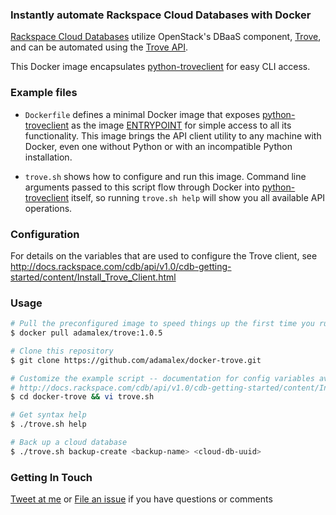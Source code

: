 ### Instantly automate Rackspace Cloud Databases with Docker

[Rackspace Cloud Databases](http://www.rackspace.com/cloud/databases/) utilize OpenStack's DBaaS component, [Trove](https://wiki.openstack.org/wiki/Trove), and can be automated using the [Trove API](http://docs.openstack.org/developer/trove/).

This Docker image encapsulates [python-troveclient](https://pypi.python.org/pypi/python-troveclient) for easy CLI access.

### Example files

* `Dockerfile` defines a minimal Docker image that exposes [python-troveclient](https://pypi.python.org/pypi/python-troveclient) as the image [ENTRYPOINT](http://docs.docker.com/reference/builder/#entrypoint) for simple access to all its functionality. This image brings the API client utility to any machine with Docker, even one without Python or with an incompatible Python installation.

* `trove.sh` shows how to configure and run this image. Command line arguments passed to this script flow through Docker into [python-troveclient](https://pypi.python.org/pypi/python-troveclient) itself, so running `trove.sh help` will show you all available API operations.

### Configuration

For details on the variables that are used to configure the Trove client, see http://docs.rackspace.com/cdb/api/v1.0/cdb-getting-started/content/Install_Trove_Client.html

### Usage

```bash
# Pull the preconfigured image to speed things up the first time you run
$ docker pull adamalex/trove:1.0.5

# Clone this repository
$ git clone https://github.com/adamalex/docker-trove.git

# Customize the example script -- documentation for config variables available at
# http://docs.rackspace.com/cdb/api/v1.0/cdb-getting-started/content/Install_Trove_Client.html 
$ cd docker-trove && vi trove.sh

# Get syntax help
$ ./trove.sh help

# Back up a cloud database
$ ./trove.sh backup-create <backup-name> <cloud-db-uuid>
```

### Getting In Touch

[Tweet at me](https://twitter.com/adamalex) or [File an issue](https://github.com/adamalex/docker-trove/issues)
if you have questions or comments